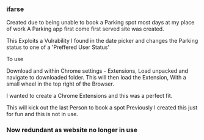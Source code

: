 ### ifarse

Created due to being unable to book a Parking spot most days at my place of work
A Parking app first come first served site was created.

This Exploits a Vulrability I found in the date picker and changes the Parking status to one of a 'Preffered User Status'

To use

Download and within Chrome settings - Extensions, Load unpacked and navigate to downloaded folder.
This will then load the Extension, With a small wheel in the top right of the Browser.

I wanted to create a Chrome Extensions and this was a perfect fit.

This will kick out the last Person to book a spot Previously
I created this just for fun and this is not in use. 

### Now redundant as website no longer in use 
